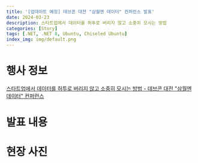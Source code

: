 ```yaml
---
title: '[업데이트 예정] 데브콘 대전 "삼월엔 데이터" 컨퍼런스 발표'
date: 2024-03-23
description: 스타트업에서 데이터를 허투로 버리지 않고 소중히 모시는 방법
categories: [Story]
tags: [.NET, .NET 8, Ubuntu, Chiseled Ubuntu]
index_img: img/default.png
---
```


# 행사 정보

[스타트업에서 데이터를 허투로 버리지 않고 소중히 모시는 방법 - 데브콘 대전 "삼월엔 데이터" 컨퍼런스](https://youtu.be/2Ezz2saXGfY)

# 발표 내용

# 현장 사진